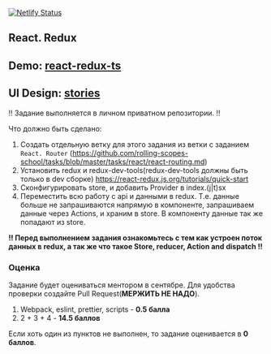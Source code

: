 [![Netlify Status](https://api.netlify.com/api/v1/badges/e80fecef-45f6-40aa-bd2c-4144c50d2e6d/deploy-status)](https://app.netlify.com/sites/react-redux-ts-netlify/deploys)
## React. Redux


## Demo: **[react-redux-ts](https://react-redux-ts-netlify.netlify.app)**
## UI Design: **[stories](https://react-redux-ts-ui-netlify.netlify.app)**

!! Задание выполняется в личном приватном репозитории. !!

Что должно быть сделано:

1) Создать отдельную ветку для этого задания из ветки с заданием `React. Router` (https://github.com/rolling-scopes-school/tasks/blob/master/tasks/react/react-routing.md)
2) Установить redux и redux-dev-tools(redux-dev-tools должны быть только в dev сборке) https://react-redux.js.org/tutorials/quick-start
3) Сконфигурировать store, и добавить Provider в index.(j|t)sx
4) Переместить всю работу с api и данными в redux. Т.е. данные больше не запрашиваются напрямую в компоненте, запрашиваем данные через Actions, и храним в store. В компоненту данные так же попадают из store.

**!! Перед выполнением задания ознакомьтесь с тем как устроен поток данных в redux, а так же что такое Store, reducer, Action and dispatch !!**

### Оценка

Задание будет оцениваться ментором в сентябре. Для удобства проверки создайте Pull Request(**МЕРЖИТЬ НЕ НАДО**).

1) Webpack, eslint, prettier, scripts - **0.5 балла**
2) 2 + 3 + 4 - **14.5 баллов**


Если хоть один из пунктов не выполнен, то задание оценивается в **0 баллов**.
